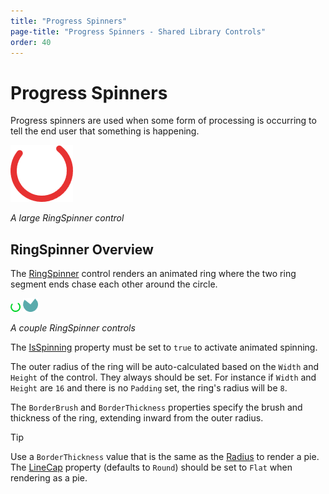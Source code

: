 ```yaml
---
title: "Progress Spinners"
page-title: "Progress Spinners - Shared Library Controls"
order: 40
---
```

# Progress Spinners

Progress spinners are used when some form of processing is occurring to tell the end user that something is happening.

![Screenshot](../images/ring-spinner-large.png)

*A large RingSpinner control*

## RingSpinner Overview

The [RingSpinner](xref:@ActiproUIRoot.Controls.RingSpinner) control renders an animated ring where the two ring segment ends chase each other around the circle.

![Screenshot](../images/ring-spinner.png) ![Screenshot](../images/ring-spinner-pie.png)

*A couple RingSpinner controls*

The [IsSpinning](xref:@ActiproUIRoot.Controls.RingSpinner.IsSpinning) property must be set to `true` to activate animated spinning.

The outer radius of the ring will be auto-calculated based on the `Width` and `Height` of the control.  They always should be set.  For instance if `Width` and `Height` are `16` and there is no `Padding` set, the ring's radius will be `8`.

The `BorderBrush` and `BorderThickness` properties specify the brush and thickness of the ring, extending inward from the outer radius.

> [!TIP]
> Use a `BorderThickness` value that is the same as the [Radius](xref:@ActiproUIRoot.Controls.RingSpinner.Radius) to render a pie.  The [LineCap](xref:@ActiproUIRoot.Controls.RingSpinner.LineCap) property (defaults to `Round`) should be set to `Flat` when rendering as a pie.

